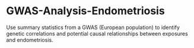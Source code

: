 # GWAS-Analysis-Endometriosis
Use summary statistics from a GWAS (European population) to identify genetic correlations and potential causal relationships between exposures and endometriosis.
